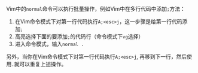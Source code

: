Vim中的`normal`命令可以执行批量操作，例如Vim中在多行代码中添加`;`方法：

1. 在Vim命令模式下对第一行代码执行`A;<esc>j`，这一步骤是给第一行代码添加`;`
2. 高亮选择下面的要添加`;`的代码行（命令模式下`vg`选择）
3. 进入命令模式，输入`normal .`


另外，当你在Vim命令模式下对第一行代码执行`A;<esc>j`, 再移到下一行，然后使用`.`就可以重复上述操作。
